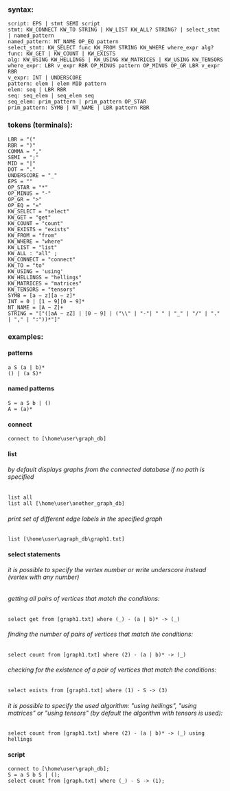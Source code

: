 ### syntax:
```
script: EPS | stmt SEMI script
stmt: KW_CONNECT KW_TO STRING | KW_LIST KW_ALL? STRING? | select_stmt | named_pattern
named_pattern: NT_NAME OP_EQ pattern
select_stmt: KW_SELECT func KW_FROM STRING KW_WHERE where_expr alg?
func: KW_GET | KW_COUNT | KW_EXISTS 
alg: KW_USING KW_HELLINGS | KW_USING KW_MATRICES | KW_USING KW_TENSORS
where_expr: LBR v_expr RBR OP_MINUS pattern OP_MINUS OP_GR LBR v_expr RBR
v_expr: INT | UNDERSCORE 
pattern: elem | elem MID pattern
elem: seq | LBR RBR
seq: seq_elem | seq_elem seq
seq_elem: prim_pattern | prim_pattern OP_STAR 
prim_pattern: SYMB | NT_NAME | LBR pattern RBR
```
### tokens (terminals):
```
LBR = "("
RBR = ")"
COMMA = ","
SEMI = ";"
MID = "|"
DOT = "."
UNDERSCORE = "_"
EPS = ""
OP_STAR = "*"
OP_MINUS = "-"
OP_GR = ">"
OP_EQ = "="
KW_SELECT = "select"
KW_GET = "get"
KW_COUNT = "count"
KW_EXISTS = "exists"
KW_FROM = "from"
KW_WHERE = "where"
KW_LIST = "list"
KW_ALL : "all" ;
KW_CONNECT = "connect"
KW_TO = "to"
KW_USING = 'using'
KW_HELLINGS = "hellings"
KW_MATRICES = "matrices"
KW_TENSORS = "tensors"
SYMB = [a − z][a − z]*
INT = 0 | [1 − 9][0 − 9]*
NT_NAME = [A − Z]+
STRING = "["([aA − zZ] | [0 − 9] | ("\\" | "-"| " " | "_" | "/" | "." | "," | ":"))*"]"
```
### examples:

#### patterns
```
a S (a | b)*
() | (a S)*
```
#### named patterns
```
S = a S b | ()
A = (a)*
```
#### connect
```
connect to [\home\user\graph_db]
```
#### list

###### by default displays graphs from the connected database if no path is specified
```
list all
list all [\home\user\another_graph_db]
```
###### print set of different edge labels in the specified graph
```
list [\home\user\agraph_db\graph1.txt]
```
#### select statements

###### it is possible to specify the vertex number or write underscore instead (vertex with any number)
###### getting all pairs of vertices that match the conditions:
```
select get from [graph1.txt] where (_) - (a | b)* -> (_)
```
###### finding the number of pairs of vertices that match the conditions:
```
select count from [graph1.txt] where (2) - (a | b)* -> (_)
```
###### checking for the existence of a pair of vertices that match the conditions:
```
select exists from [graph1.txt] where (1) - S -> (3)
```
###### it is possible to specify the used algorithm: "using hellings", "using matrices" or "using tensors" (by default the algorithm with tensors is used):
```
select count from [graph1.txt] where (2) - (a | b)* -> (_) using hellings
```
#### script
```
connect to [\home\user\graph_db];
S = a S b S | ();
select count from [graph.txt] where (_) - S -> (1);
```

